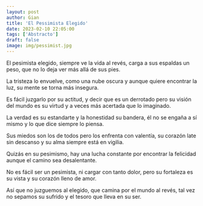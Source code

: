 ```yaml
---
layout: post
author: Gian
title: 'El Pessimista Elegido'
date: 2023-02-10 22:05:00
tags: ['Abstracto']
draft: false
image: img/pessimist.jpg
---
```

El pesimista elegido, siempre ve la vida al revés, carga a sus espaldas un peso, que no lo deja ver más allá de sus pies.

La tristeza lo envuelve, como una nube oscura y aunque quiere encontrar la luz, su mente se torna más insegura.

Es fácil juzgarlo por su actitud, y decir que es un derrotado pero su visión del mundo es su virtud y a veces más acertada que lo imaginado.

La verdad es su estandarte y la honestidad su bandera, él no se engaña a sí mismo y lo que dice siempre lo piensa.

Sus miedos son los de todos pero los enfrenta con valentía, su corazón late sin descanso y su alma siempre está en vigilia.

Quizás en su pesimismo, hay una lucha constante por encontrar la felicidad aunque el camino sea desalentante.

No es fácil ser un pesimista, ni cargar con tanto dolor, pero su fortaleza es su vista y su corazón lleno de amor.

Así que no juzguemos al elegido, que camina por el mundo al revés,
tal vez no sepamos su sufrido y el tesoro que lleva en su ser.